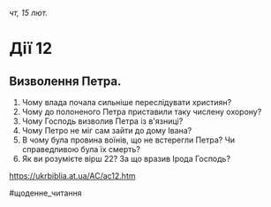 
_чт, 15 лют._

# Дії 12

## Визволення Петра.
1. Чому влада почала сильніше переслідувати християн?
2. Чому до полоненого Петра приставили таку числену охорону?
3. Чому Господь визволив Петра із в'язниці?
4. Чому Петро не міг сам зайти до дому Івана?
5. В чому була провина воїнів, що не встерегли Петра? Чи справедливою була їх смерть?
6. Як ви розумієте вірш 22? За що вразив Ірода Господь?

https://ukrbiblia.at.ua/AC/ac12.htm 

#щоденне_читання
